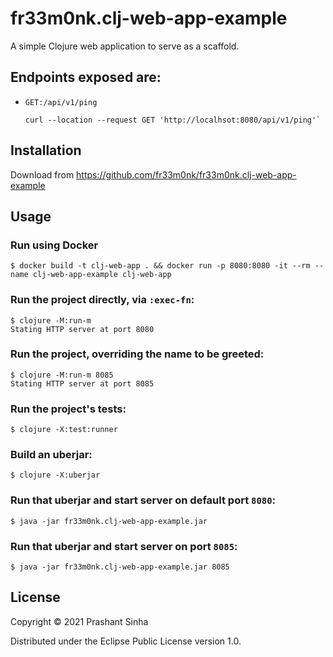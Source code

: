 # fr33m0nk.clj-web-app-example

A simple Clojure web application to serve as a scaffold.

## Endpoints exposed are:

* `GET:/api/v1/ping`
  ```shell
  curl --location --request GET 'http://localhsot:8080/api/v1/ping'`
  ```

## Installation

Download from https://github.com/fr33m0nk/fr33m0nk.clj-web-app-example

## Usage

### Run using Docker

    $ docker build -t clj-web-app . && docker run -p 8080:8080 -it --rm --name clj-web-app-example clj-web-app

### Run the project directly, via `:exec-fn`:

    $ clojure -M:run-m
    Stating HTTP server at port 8080

### Run the project, overriding the name to be greeted:

    $ clojure -M:run-m 8085
    Stating HTTP server at port 8085

### Run the project's tests:

    $ clojure -X:test:runner

### Build an uberjar:

    $ clojure -X:uberjar

### Run that uberjar and start server on default port `8080`:

    $ java -jar fr33m0nk.clj-web-app-example.jar

### Run that uberjar and start server on port `8085`:

    $ java -jar fr33m0nk.clj-web-app-example.jar 8085

## License

Copyright © 2021 Prashant Sinha

Distributed under the Eclipse Public License version 1.0.
